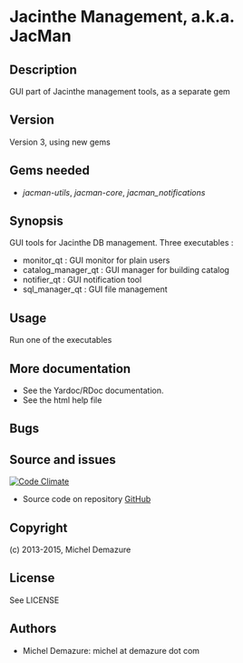 # Jacinthe Management, a.k.a. JacMan

## Description
  GUI part of Jacinthe management tools, as a separate gem

## Version
 Version 3, using new gems

## Gems needed
  * _jacman-utils_, _jacman-core_, _jacman_notifications_

## Synopsis
  GUI tools for Jacinthe DB management. Three executables :

  * monitor_qt : GUI monitor for plain users
  * catalog_manager_qt : GUI manager for building catalog
  * notifier_qt : GUI notification tool
  * sql_manager_qt : GUI file management

## Usage
  Run one of the executables

## More documentation
  * See the Yardoc/RDoc documentation.
  * See the html help file

## Bugs

## Source and issues
   [![Code Climate](https://codeclimate.com/github/badal/jacman-qt.png)](https://codeclimate.com/github/badal/jacman-qt)

   * Source code on repository [GitHub](https://github.com/badal/jacman-qt)

## Copyright
  (c) 2013-2015, Michel Demazure

## License
  See LICENSE

## Authors
* Michel Demazure: michel at demazure dot com

